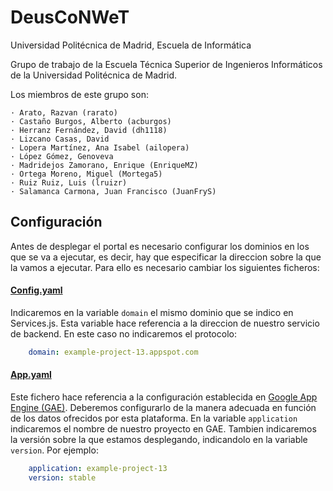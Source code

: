 # DeusCoNWeT
 Universidad Politécnica de Madrid, Escuela de Informática

Grupo de trabajo de la Escuela Técnica Superior de Ingenieros Informáticos 
de la Universidad Politécnica de Madrid. 

Los miembros de este grupo son:

    · Arato, Razvan (rarato)
	· Castaño Burgos, Alberto (acburgos)
	· Herranz Fernández, David (dh1118)
	· Lizcano Casas, David 
	· Lopera Martínez, Ana Isabel (ailopera)
	· López Gómez, Genoveva
	· Madridejos Zamorano, Enrique (EnriqueMZ)
	· Ortega Moreno, Miguel (Mortega5)
	· Ruiz Ruiz, Luis (lruizr)
	· Salamanca Carmona, Juan Francisco (JuanFryS)

## Configuración

Antes de desplegar el portal es necesario configurar los dominios en los que se va a ejecutar, es decir, hay que especificar la direccion sobre la que la vamos a ejecutar. Para ello es necesario cambiar los siguientes ficheros:


#### [Config.yaml](https://github.com/polymer-spain/DeusCoNWeT/blob/develop/src/api_handlers/config.yaml)

Indicaremos en la variable `domain` el mismo dominio que se indico en Services.js. Esta variable hace referencia a la direccion de nuestro servicio de backend. En este caso no indicaremos el protocolo:
```yaml
    domain: example-project-13.appspot.com
```

#### [App.yaml](https://github.com/polymer-spain/DeusCoNWeT/blob/develop/src/app.yaml)

Este fichero hace referencia a la configuración establecida en [Google App Engine (GAE)](https://cloud.google.com/appengine). Deberemos configurarlo de la manera adecuada en función de los datos ofrecidos por esta plataforma. En la variable `application` indicaremos el nombre de nuestro proyecto en GAE. Tambien indicaremos la versión sobre la que estamos desplegando, indicandolo en la variable `version`. Por ejemplo:

```yaml
    application: example-project-13
    version: stable
```
